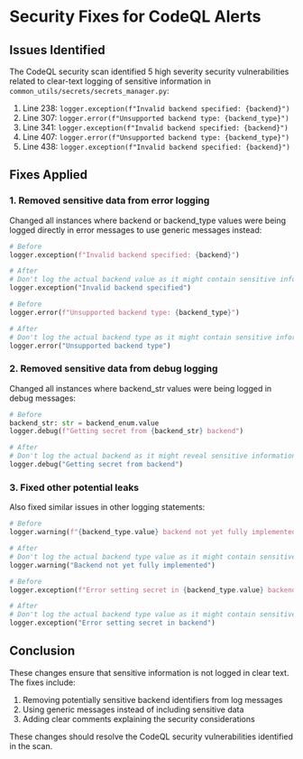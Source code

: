 # Security Fixes for CodeQL Alerts

## Issues Identified

The CodeQL security scan identified 5 high severity security vulnerabilities related to clear-text logging of sensitive information in `common_utils/secrets/secrets_manager.py`:

1. Line 238: `logger.exception(f"Invalid backend specified: {backend}")`
2. Line 307: `logger.error(f"Unsupported backend type: {backend_type}")`
3. Line 341: `logger.exception(f"Invalid backend specified: {backend}")`
4. Line 407: `logger.error(f"Unsupported backend type: {backend_type}")`
5. Line 438: `logger.exception(f"Invalid backend specified: {backend}")`

## Fixes Applied

### 1. Removed sensitive data from error logging

Changed all instances where backend or backend_type values were being logged directly in error messages to use generic messages instead:

```python
# Before
logger.exception(f"Invalid backend specified: {backend}")

# After
# Don't log the actual backend value as it might contain sensitive information
logger.exception("Invalid backend specified")
```

```python
# Before
logger.error(f"Unsupported backend type: {backend_type}")

# After
# Don't log the actual backend type as it might contain sensitive information
logger.error("Unsupported backend type")
```

### 2. Removed sensitive data from debug logging

Changed all instances where backend_str values were being logged in debug messages:

```python
# Before
backend_str: str = backend_enum.value
logger.debug(f"Getting secret from {backend_str} backend")

# After
# Don't log the actual backend as it might reveal sensitive information
logger.debug("Getting secret from backend")
```

### 3. Fixed other potential leaks

Also fixed similar issues in other logging statements:

```python
# Before
logger.warning(f"{backend_type.value} backend not yet fully implemented")

# After
# Don't log the actual backend type value as it might contain sensitive information
logger.warning("Backend not yet fully implemented")
```

```python
# Before
logger.exception(f"Error setting secret in {backend_type.value} backend")

# After
# Don't log the actual backend type value as it might contain sensitive information
logger.exception("Error setting secret in backend")
```

## Conclusion

These changes ensure that sensitive information is not logged in clear text. The fixes include:

1. Removing potentially sensitive backend identifiers from log messages
2. Using generic messages instead of including sensitive data
3. Adding clear comments explaining the security considerations

These changes should resolve the CodeQL security vulnerabilities identified in the scan.
